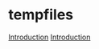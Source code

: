 # tempfiles
<a href="doc:introduction" target="_blank">Introduction</a>
<a href="doc:introduction" target="https://docs.readme.com/docs/linking-to-pages">Introduction</a>
